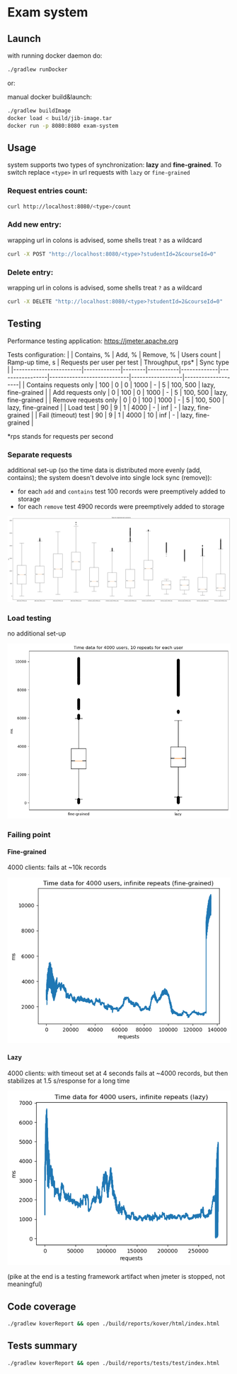# Exam system

## Launch

with running docker daemon do:

```sh
./gradlew runDocker
```

or:

manual docker build&launch:
```sh
./gradlew buildImage
docker load < build/jib-image.tar
docker run -p 8080:8080 exam-system
```

## Usage

system supports two types of synchronization: <b>lazy</b> and <b>fine-grained</b>. To switch replace `<type>` in url requests with `lazy` or `fine-grained` 

### Request entries count:

```sh
curl http://localhost:8080/<type>/count
```

### Add new entry:

wrapping url in colons is advised, some shells treat `?` as a wildcard
```sh
curl -X POST "http://localhost:8080/<type>?studentId=2&courseId=0"
```

### Delete entry:

wrapping url in colons is advised, some shells treat `?` as a wildcard
```sh
curl -X DELETE "http://localhost:8080/<type>?studentId=2&courseId=0"
```
## Testing

Performance testing application: https://jmeter.apache.org

Tests configuration:
|                        | Contains, % | Add, % | Remove, % | Users count | Ramp-up time, s | Requests per user per test | Throughput, rps* | Sync type          |
|------------------------|-------------|--------|-----------|-------------|-----------------|----------------------------|------------------|--------------------|
| Contains requests only | 100         | 0      | 0         | 1000        | -               | 5                          | 100, 500         | lazy, fine-grained |
| Add requests only      | 0           | 100    | 0         | 1000        | -               | 5                          | 100, 500         | lazy, fine-grained |
| Remove requests only   | 0           | 0      | 100       | 1000        | -               | 5                          | 100, 500         | lazy, fine-grained |
| Load test              | 90          | 9      | 1         | 4000        | -               | inf                        | -                | lazy, fine-grained |
| Fail (timeout) test    | 90          | 9      | 1         | 4000        | 10              | inf                        | -                | lazy, fine-grained |

*rps stands for requests per second

### Separate requests

additional set-up (so the time data is distributed more evenly (add, contains); the system doesn't devolve into single lock sync (remove)):
- for each `add` and `contains` test 100 records were preemptively added to storage
- for each `remove` test 4900 records were preemptively added to storage

![img](test_infra/resources/single_tests_boxplot.png)

### Load testing

no additional set-up

![img](test_infra/resources/load_testing_boxplot.png)

### Failing point

#### Fine-grained
4000 clients: fails at ~10k records

![img](test_infra/resources/fg_failtest.png)

#### Lazy
4000 clients: with timeout set at 4 seconds fails at ~4000 records, but then stabilizes at 1.5 s/response for a long time

![img](test_infra/resources/lazy_failtest.png)

(pike at the end is a testing framework artifact when jmeter is stopped, not meaningful)

## Code coverage

```sh
./gradlew koverReport && open ./build/reports/kover/html/index.html
```

## Tests summary

```sh
./gradlew koverReport && open ./build/reports/tests/test/index.html
```

